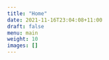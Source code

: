 ```yaml
---
title: "Home"
date: 2021-11-16T23:04:08+11:00
draft: false
menu: main
weight: 10
images: []
---
```

